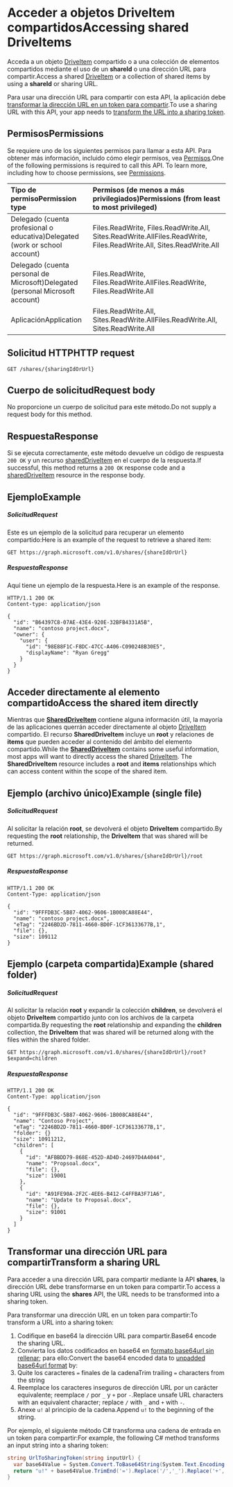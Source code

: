 # <a name="accessing-shared-driveitems"></a><span data-ttu-id="1b425-101">Acceder a objetos DriveItem compartidos</span><span class="sxs-lookup"><span data-stu-id="1b425-101">Accessing shared DriveItems</span></span>

<span data-ttu-id="1b425-102">Acceda a un objeto [DriveItem](../resources/driveitem.md) compartido o a una colección de elementos compartidos mediante el uso de un **shareId** o una dirección URL para compartir.</span><span class="sxs-lookup"><span data-stu-id="1b425-102">Access a shared [DriveItem](../resources/driveitem.md) or a collection of shared items by using a **shareId** or sharing URL.</span></span>

<span data-ttu-id="1b425-103">Para usar una dirección URL para compartir con esta API, la aplicación debe [transformar la dirección URL en un token para compartir](#transform-a-sharing-url).</span><span class="sxs-lookup"><span data-stu-id="1b425-103">To use a sharing URL with this API, your app needs to [transform the URL into a sharing token](#transform-a-sharing-url).</span></span>

## <a name="permissions"></a><span data-ttu-id="1b425-104">Permisos</span><span class="sxs-lookup"><span data-stu-id="1b425-104">Permissions</span></span>

<span data-ttu-id="1b425-p101">Se requiere uno de los siguientes permisos para llamar a esta API. Para obtener más información, incluido cómo elegir permisos, vea [Permisos](../../../concepts/permissions_reference.md).</span><span class="sxs-lookup"><span data-stu-id="1b425-p101">One of the following permissions is required to call this API. To learn more, including how to choose permissions, see [Permissions](../../../concepts/permissions_reference.md).</span></span>

|<span data-ttu-id="1b425-107">Tipo de permiso</span><span class="sxs-lookup"><span data-stu-id="1b425-107">Permission type</span></span>      | <span data-ttu-id="1b425-108">Permisos (de menos a más privilegiados)</span><span class="sxs-lookup"><span data-stu-id="1b425-108">Permissions (from least to most privileged)</span></span>              | 
|:--------------------|:---------------------------------------------------------| 
|<span data-ttu-id="1b425-109">Delegado (cuenta profesional o educativa)</span><span class="sxs-lookup"><span data-stu-id="1b425-109">Delegated (work or school account)</span></span> | <span data-ttu-id="1b425-110">Files.ReadWrite, Files.ReadWrite.All, Sites.ReadWrite.All</span><span class="sxs-lookup"><span data-stu-id="1b425-110">Files.ReadWrite, Files.ReadWrite.All, Sites.ReadWrite.All</span></span>    | 
|<span data-ttu-id="1b425-111">Delegado (cuenta personal de Microsoft)</span><span class="sxs-lookup"><span data-stu-id="1b425-111">Delegated (personal Microsoft account)</span></span> | <span data-ttu-id="1b425-112">Files.ReadWrite, Files.ReadWrite.All</span><span class="sxs-lookup"><span data-stu-id="1b425-112">Files.ReadWrite, Files.ReadWrite.All</span></span>    | 
|<span data-ttu-id="1b425-113">Aplicación</span><span class="sxs-lookup"><span data-stu-id="1b425-113">Application</span></span> | <span data-ttu-id="1b425-114">Files.ReadWrite.All, Sites.ReadWrite.All</span><span class="sxs-lookup"><span data-stu-id="1b425-114">Files.ReadWrite.All, Sites.ReadWrite.All</span></span> | 

## <a name="http-request"></a><span data-ttu-id="1b425-115">Solicitud HTTP</span><span class="sxs-lookup"><span data-stu-id="1b425-115">HTTP request</span></span>

<!-- { "blockType": "ignored" } -->
```http
GET /shares/{sharingIdOrUrl}
```

## <a name="request-body"></a><span data-ttu-id="1b425-116">Cuerpo de solicitud</span><span class="sxs-lookup"><span data-stu-id="1b425-116">Request body</span></span>
<span data-ttu-id="1b425-117">No proporcione un cuerpo de solicitud para este método.</span><span class="sxs-lookup"><span data-stu-id="1b425-117">Do not supply a request body for this method.</span></span>

## <a name="response"></a><span data-ttu-id="1b425-118">Respuesta</span><span class="sxs-lookup"><span data-stu-id="1b425-118">Response</span></span>

<span data-ttu-id="1b425-119">Si se ejecuta correctamente, este método devuelve un código de respuesta `200 OK` y un recurso [sharedDriveItem](../resources/shareddriveitem.md) en el cuerpo de la respuesta.</span><span class="sxs-lookup"><span data-stu-id="1b425-119">If successful, this method returns a `200 OK` response code and a [sharedDriveItem](../resources/shareddriveitem.md) resource in the response body.</span></span>

## <a name="example"></a><span data-ttu-id="1b425-120">Ejemplo</span><span class="sxs-lookup"><span data-stu-id="1b425-120">Example</span></span>

##### <a name="request"></a><span data-ttu-id="1b425-121">Solicitud</span><span class="sxs-lookup"><span data-stu-id="1b425-121">Request</span></span>

<span data-ttu-id="1b425-122">Este es un ejemplo de la solicitud para recuperar un elemento compartido:</span><span class="sxs-lookup"><span data-stu-id="1b425-122">Here is an example of the request to retrieve a shared item:</span></span>

<!-- {
  "blockType": "request",
  "name": "get_shares_by_url"
}-->
```http
GET https://graph.microsoft.com/v1.0/shares/{shareIdOrUrl}
```
##### <a name="response"></a><span data-ttu-id="1b425-123">Respuesta</span><span class="sxs-lookup"><span data-stu-id="1b425-123">Response</span></span>

<span data-ttu-id="1b425-124">Aquí tiene un ejemplo de la respuesta.</span><span class="sxs-lookup"><span data-stu-id="1b425-124">Here is an example of the response.</span></span>
<!-- {
  "blockType": "response",
  "truncated": true,
  "@odata.type": "microsoft.graph.sharedDriveItem"
} -->
```http
HTTP/1.1 200 OK
Content-type: application/json

{
  "id": "B64397C8-07AE-43E4-920E-32BFB4331A5B",
  "name": "contoso project.docx",
  "owner": {
    "user": {
      "id": "98E88F1C-F8DC-47CC-A406-C090248B30E5",
      "displayName": "Ryan Gregg"
    }
  }
}
```

## <a name="access-the-shared-item-directly"></a><span data-ttu-id="1b425-125">Acceder directamente al elemento compartido</span><span class="sxs-lookup"><span data-stu-id="1b425-125">Access the shared item directly</span></span>

<span data-ttu-id="1b425-p102">Mientras que [**SharedDriveItem**](../resources/shareddriveitem.md) contiene alguna información útil, la mayoría de las aplicaciones querrán acceder directamente al objeto [DriveItem](../resources/driveitem.md) compartido. El recurso **SharedDriveItem** incluye un **root** y relaciones de **items** que pueden acceder al contenido del ámbito del elemento compartido.</span><span class="sxs-lookup"><span data-stu-id="1b425-p102">While the [**SharedDriveItem**](../resources/shareddriveitem.md) contains some useful information, most apps will want to directly access the shared [DriveItem](../resources/driveitem.md). The **SharedDriveItem** resource includes a **root** and **items** relationships which can access content within the scope of the shared item.</span></span>

## <a name="example-single-file"></a><span data-ttu-id="1b425-128">Ejemplo (archivo único)</span><span class="sxs-lookup"><span data-stu-id="1b425-128">Example (single file)</span></span>

##### <a name="request"></a><span data-ttu-id="1b425-129">Solicitud</span><span class="sxs-lookup"><span data-stu-id="1b425-129">Request</span></span>

<span data-ttu-id="1b425-130">Al solicitar la relación **root**, se devolverá el objeto **DriveItem** compartido.</span><span class="sxs-lookup"><span data-stu-id="1b425-130">By requesting the **root** relationship, the **DriveItem** that was shared will be returned.</span></span>

```http
GET https://graph.microsoft.com/v1.0/shares/{shareIdOrUrl}/root
```

##### <a name="response"></a><span data-ttu-id="1b425-131">Respuesta</span><span class="sxs-lookup"><span data-stu-id="1b425-131">Response</span></span>

```http
HTTP/1.1 200 OK
Content-Type: application/json

{
  "id": "9FFFDB3C-5B87-4062-9606-1B008CA88E44",
  "name": "contoso project.docx",
  "eTag": "2246BD2D-7811-4660-BD0F-1CF36133677B,1",
  "file": {},
  "size": 109112
}
```

## <a name="example-shared-folder"></a><span data-ttu-id="1b425-132">Ejemplo (carpeta compartida)</span><span class="sxs-lookup"><span data-stu-id="1b425-132">Example (shared folder)</span></span>

##### <a name="request"></a><span data-ttu-id="1b425-133">Solicitud</span><span class="sxs-lookup"><span data-stu-id="1b425-133">Request</span></span>

<span data-ttu-id="1b425-134">Al solicitar la relación **root** y expandir la colección **children**, se devolverá el objeto **DriveItem** compartido junto con los archivos de la carpeta compartida.</span><span class="sxs-lookup"><span data-stu-id="1b425-134">By requesting the **root** relationship and expanding the **children** collection, the **DriveItem** that was shared will be returned along with the files within the shared folder.</span></span>

```http
GET https://graph.microsoft.com/v1.0/shares/{shareIdOrUrl}/root?$expand=children
```

##### <a name="response"></a><span data-ttu-id="1b425-135">Respuesta</span><span class="sxs-lookup"><span data-stu-id="1b425-135">Response</span></span>

```http
HTTP/1.1 200 OK
Content-Type: application/json

{
  "id": "9FFFDB3C-5B87-4062-9606-1B008CA88E44",
  "name": "Contoso Project",
  "eTag": "2246BD2D-7811-4660-BD0F-1CF36133677B,1",
  "folder": {}
  "size": 10911212,
  "children": [
    {
      "id": "AFBBDD79-868E-452D-AD4D-24697D4A4044",
      "name": "Propsoal.docx",
      "file": {},
      "size": 19001
    },
    {
      "id": "A91FE90A-2F2C-4EE6-B412-C4FFBA3F71A6",
      "name": "Update to Proposal.docx",
      "file": {},
      "size": 91001
    }
  ]
}
```

## <a name="transform-a-sharing-url"></a><span data-ttu-id="1b425-136">Transformar una dirección URL para compartir</span><span class="sxs-lookup"><span data-stu-id="1b425-136">Transform a sharing URL</span></span>

<span data-ttu-id="1b425-137">Para acceder a una dirección URL para compartir mediante la API **shares**, la dirección URL debe transformarse en un token para compartir.</span><span class="sxs-lookup"><span data-stu-id="1b425-137">To access a sharing URL using the **shares** API, the URL needs to be transformed into a sharing token.</span></span>

<span data-ttu-id="1b425-138">Para transformar una dirección URL en un token para compartir:</span><span class="sxs-lookup"><span data-stu-id="1b425-138">To transform a URL into a sharing token:</span></span>

1. <span data-ttu-id="1b425-139">Codifique en base64 la dirección URL para compartir.</span><span class="sxs-lookup"><span data-stu-id="1b425-139">Base64 encode the sharing URL.</span></span>
2. <span data-ttu-id="1b425-140">Convierta los datos codificados en base64 en [formato base64url sin rellenar](https://en.wikipedia.org/wiki/Base64); para ello:</span><span class="sxs-lookup"><span data-stu-id="1b425-140">Convert the base64 encoded data to [unpadded base64url format](https://en.wikipedia.org/wiki/Base64) by:</span></span>
  1. <span data-ttu-id="1b425-141">Quite los caracteres `=` finales de la cadena</span><span class="sxs-lookup"><span data-stu-id="1b425-141">Trim trailing `=` characters from the string</span></span>
  2. <span data-ttu-id="1b425-142">Reemplace los caracteres inseguros de dirección URL por un carácter equivalente; reemplace `/` por `_` y `+` por `-`.</span><span class="sxs-lookup"><span data-stu-id="1b425-142">Replace unsafe URL characters with an equivalent character; replace `/` with `_` and `+` with `-`.</span></span>
3. <span data-ttu-id="1b425-143">Anexe `u!` al principio de la cadena.</span><span class="sxs-lookup"><span data-stu-id="1b425-143">Append `u!` to the beginning of the string.</span></span>

<span data-ttu-id="1b425-144">Por ejemplo, el siguiente método C# transforma una cadena de entrada en un token para compartir:</span><span class="sxs-lookup"><span data-stu-id="1b425-144">For example, the following C# method transforms an input string into a sharing token:</span></span>

```csharp
string UrlToSharingToken(string inputUrl) {
  var base64Value = System.Convert.ToBase64String(System.Text.Encoding.UTF8.GetBytes(inputUrl));
  return "u!" + base64Value.TrimEnd('=').Replace('/','_').Replace('+','-');
}
```

<!-- uuid: 8fcb5dbc-d5aa-4681-8e31-b001d5168d79
2015-10-25 14:57:30 UTC -->
<!-- {
  "type": "#page.annotation",
  "description": "Update permission",
  "keywords": "",
  "section": "documentation",
  "tocPath": "OneDrive/Item/Update permission"
}-->
